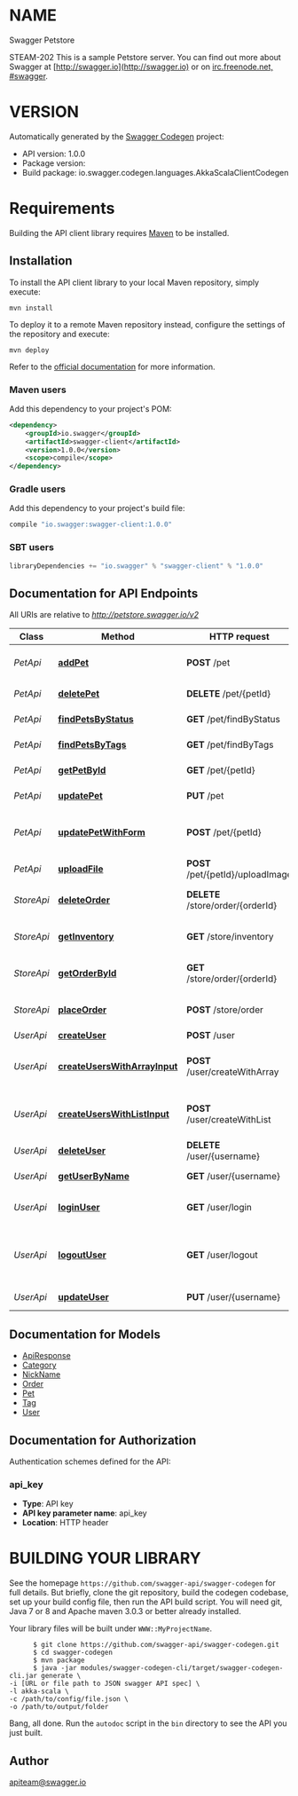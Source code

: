 # NAME

Swagger Petstore

STEAM-202 This is a sample Petstore server.  You can find  out more about Swagger at  [http://swagger.io](http://swagger.io) or on  [irc.freenode.net, #swagger](http://swagger.io/irc/). 

# VERSION

Automatically generated by the [Swagger Codegen](https://github.com/swagger-api/swagger-codegen) project:

- API version: 1.0.0
- Package version: 
- Build package: io.swagger.codegen.languages.AkkaScalaClientCodegen

# Requirements

Building the API client library requires [Maven](https://maven.apache.org/) to be installed.

## Installation

To install the API client library to your local Maven repository, simply execute:

```shell
mvn install
```

To deploy it to a remote Maven repository instead, configure the settings of the repository and execute:

```shell
mvn deploy
```

Refer to the [official documentation](https://maven.apache.org/plugins/maven-deploy-plugin/usage.html) for more information.

### Maven users

Add this dependency to your project's POM:

```xml
<dependency>
    <groupId>io.swagger</groupId>
    <artifactId>swagger-client</artifactId>
    <version>1.0.0</version>
    <scope>compile</scope>
</dependency>
```

### Gradle users

Add this dependency to your project's build file:

```groovy
compile "io.swagger:swagger-client:1.0.0"
```

### SBT users

```scala
libraryDependencies += "io.swagger" % "swagger-client" % "1.0.0"
```

## Documentation for API Endpoints

All URIs are relative to *http://petstore.swagger.io/v2*

Class | Method | HTTP request | Description
------------ | ------------- | ------------- | -------------
*PetApi* | [**addPet**](PetApi.md#addPet) | **POST** /pet | Add a new pet to the store
*PetApi* | [**deletePet**](PetApi.md#deletePet) | **DELETE** /pet/{petId} | Deletes a pet
*PetApi* | [**findPetsByStatus**](PetApi.md#findPetsByStatus) | **GET** /pet/findByStatus | Finds Pets by status
*PetApi* | [**findPetsByTags**](PetApi.md#findPetsByTags) | **GET** /pet/findByTags | Finds Pets by tags
*PetApi* | [**getPetById**](PetApi.md#getPetById) | **GET** /pet/{petId} | Find pet by ID
*PetApi* | [**updatePet**](PetApi.md#updatePet) | **PUT** /pet | Update an existing pet
*PetApi* | [**updatePetWithForm**](PetApi.md#updatePetWithForm) | **POST** /pet/{petId} | Updates a pet in the store with form data
*PetApi* | [**uploadFile**](PetApi.md#uploadFile) | **POST** /pet/{petId}/uploadImage | uploads an image
*StoreApi* | [**deleteOrder**](StoreApi.md#deleteOrder) | **DELETE** /store/order/{orderId} | Delete purchase order by ID
*StoreApi* | [**getInventory**](StoreApi.md#getInventory) | **GET** /store/inventory | Returns pet inventories by status
*StoreApi* | [**getOrderById**](StoreApi.md#getOrderById) | **GET** /store/order/{orderId} | Find purchase order by ID
*StoreApi* | [**placeOrder**](StoreApi.md#placeOrder) | **POST** /store/order | Place an order for a pet
*UserApi* | [**createUser**](UserApi.md#createUser) | **POST** /user | Create user
*UserApi* | [**createUsersWithArrayInput**](UserApi.md#createUsersWithArrayInput) | **POST** /user/createWithArray | Creates list of users with given input array
*UserApi* | [**createUsersWithListInput**](UserApi.md#createUsersWithListInput) | **POST** /user/createWithList | Creates list of users with given input array
*UserApi* | [**deleteUser**](UserApi.md#deleteUser) | **DELETE** /user/{username} | Delete user
*UserApi* | [**getUserByName**](UserApi.md#getUserByName) | **GET** /user/{username} | Get user by user name
*UserApi* | [**loginUser**](UserApi.md#loginUser) | **GET** /user/login | Logs user into the system
*UserApi* | [**logoutUser**](UserApi.md#logoutUser) | **GET** /user/logout | Logs out current logged in user session
*UserApi* | [**updateUser**](UserApi.md#updateUser) | **PUT** /user/{username} | Updated user


## Documentation for Models

 - [ApiResponse](ApiResponse.md)
 - [Category](Category.md)
 - [NickName](NickName.md)
 - [Order](Order.md)
 - [Pet](Pet.md)
 - [Tag](Tag.md)
 - [User](User.md)


## Documentation for Authorization

Authentication schemes defined for the API:
### api_key

- **Type**: API key
- **API key parameter name**: api_key
- **Location**: HTTP header



# BUILDING YOUR LIBRARY

See the homepage `https://github.com/swagger-api/swagger-codegen` for full details.
But briefly, clone the git repository, build the codegen codebase, set up your build
config file, then run the API build script. You will need git, Java 7 or 8 and Apache
maven 3.0.3 or better already installed.

Your library files will be built under `WWW::MyProjectName`.

          $ git clone https://github.com/swagger-api/swagger-codegen.git
          $ cd swagger-codegen
          $ mvn package
          $ java -jar modules/swagger-codegen-cli/target/swagger-codegen-cli.jar generate \
    -i [URL or file path to JSON swagger API spec] \
    -l akka-scala \
    -c /path/to/config/file.json \
    -o /path/to/output/folder

Bang, all done. Run the `autodoc` script in the `bin` directory to see the API
you just built.

## Author

apiteam@swagger.io
